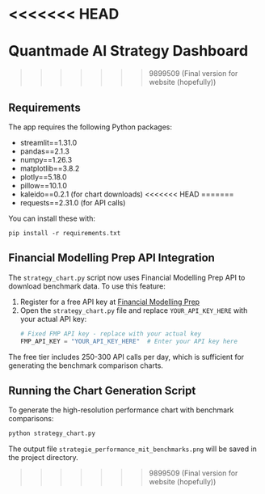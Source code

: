 <<<<<<< HEAD
=======
# Quantmade AI Strategy Dashboard
>>>>>>> 9899509 (Final version for website (hopefully))

## Requirements

The app requires the following Python packages:
- streamlit==1.31.0
- pandas==2.1.3
- numpy==1.26.3
- matplotlib==3.8.2
- plotly==5.18.0
- pillow==10.1.0
- kaleido==0.2.1 (for chart downloads)
<<<<<<< HEAD
=======
- requests==2.31.0 (for API calls)

You can install these with:
```
pip install -r requirements.txt
```

## Financial Modelling Prep API Integration

The `strategy_chart.py` script now uses Financial Modelling Prep API to download benchmark data. 
To use this feature:

1. Register for a free API key at [Financial Modelling Prep](https://financialmodelingprep.com/developer)
2. Open the `strategy_chart.py` file and replace `YOUR_API_KEY_HERE` with your actual API key:
   ```python
   # Fixed FMP API key - replace with your actual key
   FMP_API_KEY = "YOUR_API_KEY_HERE"  # Enter your API key here
   ```

The free tier includes 250-300 API calls per day, which is sufficient for generating the benchmark comparison charts.

## Running the Chart Generation Script

To generate the high-resolution performance chart with benchmark comparisons:

```bash
python strategy_chart.py
```

The output file `strategie_performance_mit_benchmarks.png` will be saved in the project directory.
>>>>>>> 9899509 (Final version for website (hopefully))


